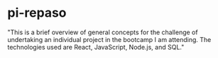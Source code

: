 # pi-repaso
"This is a brief overview of general concepts for the challenge of undertaking an individual project in the bootcamp I am attending. The technologies used are React, JavaScript, Node.js, and SQL."
